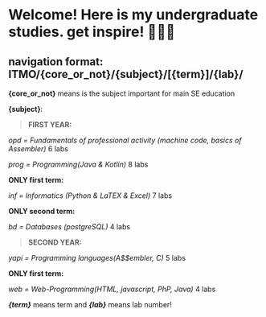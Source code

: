 # Welcome! Here is my undergraduate studies. get inspire! 🧑🏻‍💻

## navigation format: ITMO/{core_or_not}/{subject}/[{term}]/{lab}/

**{core_or_not}** means is the subject important for main SE education

**{subject}**:

> **FIRST YEAR:**

_opd = Fundamentals of professional activity (machine code, basics of Assembler)_ 6 labs

_prog = Programming(Java & Kotlin)_ 8 labs

**ONLY first term:**

_inf = Informatics (Python & LaTEX & Excel)_ 7 labs

**ONLY second term:**

_bd = Databases (postgreSQL)_ 4 labs

> **SECOND YEAR:**

_yapi = Programming languages(A$$embler, C)_ 5 labs

**ONLY first term:**

_web = Web-Programming(HTML, javascript, PhP, Java)_ 4 labs



***{term}*** means term and ***{lab}*** means lab number!

